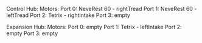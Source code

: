 Control Hub:
    Motors:
        Port 0: NeveRest 60 - rightTread
        Port 1: NeveRest 60 - leftTread
        Port 2: Tetrix      - rightIntake
        Port 3: empty

Expansion Hub:
    Motors:
        Port 0: empty
        Port 1: Tetrix      - leftIntake
        Port 2: empty
        Port 3: empty